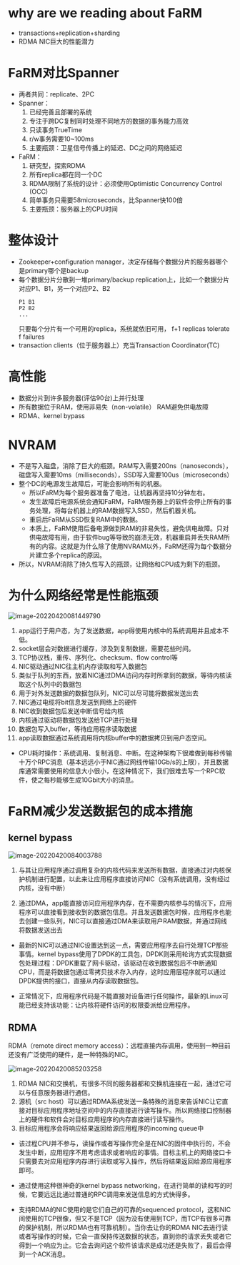 # why are we reading about FaRM
- transactions+replication+sharding
- RDMA NIC巨大的性能潜力
# FaRM对比Spanner
- 两者共同：replicate、2PC
- Spanner：
  1. 已经完善且部署的系统
  2. 专注于跨DC复制同时处理不同地方的数据的事务能力高效
  3. 只读事务TrueTime
  4. r/w事务需要10~100ms
  5. 主要瓶颈：卫星信号传播上的延迟、DC之间的网络延迟
- FaRM：
	1. 研究型，探索RDMA
	2. 所有replica都在同一个DC
	3. RDMA限制了系统的设计：必须使用Optimistic Concurrency Control (OCC)
	4. 简单事务只需要58microseconds，比Spanner快100倍
	5. 主要瓶颈：服务器上的CPU时间
# 整体设计
- Zookeeper+configuration manager，决定存储每个数据分片的服务器哪个是primary哪个是backup
- 每个数据分片分散到一堆primary/backup replication上，比如一个数据分片对应P1、B1，另一个对应P2、B2
    ```
    P1 B1
    P2 B2
    ...
    ```
    只要每个分片有一个可用的replica，系统就依旧可用， f+1 replicas tolerate f failures
- transaction clients（位于服务器上）充当Transaction Coordinator(TC)
# 高性能
- 数据分片到许多服务器(评估90台)上并行处理
- 所有数据位于RAM，使用非易失（non-volatile） RAM避免供电故障
- RDMA、kernel bypass

# NVRAM

- 不是写入磁盘，消除了巨大的瓶颈。RAM写入需要200ns（nanoseconds），磁盘写入需要10ms（milliseconds），SSD写入需要100us（microseconds）
- 整个DC的电源发生故障后，可能会影响所有的机器。
  - 所以FaRM为每个服务器准备了电池，让机器再坚持10分钟左右。
  - 发生故障后电源系统会通知FaRM，FaRM服务器上的软件会停止所有的事务处理，将每台机器上的RAM数据写入SSD，然后机器关机。
  - 重启后FaRM从SSD恢复RAM中的数据。
  - 本质上，FaRM使用后备电源做到RAM的非易失性，避免供电故障。只对供电故障有用，由于软件bug等导致的崩溃无效，机器重启并丢失RAM所有的内容。这就是为什么除了使用NVRAM以外，FaRM还得为每个数据分片建立多个replica的原因。
- 所以，NVRAM消除了持久性写入的瓶颈，让网络和CPU成为剩下的瓶颈。

# 为什么网络经常是性能瓶颈

![image-20220420081449790](LEC14-Optimistic-Concurrency-Control/image-20220420081449790.png)

1. app运行于用户态，为了发送数据，app得使用内核中的系统调用并且成本不低。
2. socket层会对数据进行缓存，涉及到复制数据，需要花些时间。
3. TCP协议栈，重传、序列化、checksum、flow control等
4. NIC驱动通过NIC往主机内存读取和写入数据包
5. 类似于队列的东西，放着NIC通过DMA访问内存时所拿到的数据，等待内核读取这个队列中的数据包
6. 用于对外发送数据的数据包队列，NIC可以尽可能将数据发送出去
7. NIC通过电缆将bit信息发送到网络上的硬件
8. NIC收到数据包后发送中断信号给内核
9. 内核通过驱动将数据包发送给TCP进行处理
10. 数据包写入buffer，等待应用程序读取数据
11. app读取数据通过系统调用将内核buffer中的数据拷贝到用户态空间。

- CPU耗时操作：系统调用、复制消息、中断。在这种架构下很难做到每秒传输十万个RPC消息（基本远远小于NIC通过网线传输10Gb/s的上限），并且数据库通常需要使用的信息大小很小，在这种情况下，我们很难去写一个RPC软件，使之每秒能够生成10Gbit大小的消息。

# FaRM减少发送数据包的成本措施

## kernel bypass

![image-20220420084003788](LEC14-Optimistic-Concurrency-Control/image-20220420084003788.png)

1. 与其让应用程序通过调用复杂的内核代码来发送所有数据，直接通过对内核保护机制进行配置，以此来让应用程序直接访问NIC（没有系统调用，没有经过内核，没有中断）

2. 通过DMA，app能直接访问应用程序内存，在不需要内核参与的情况下，应用程序可以直接看到接收到的数据包信息。并且发送数据包时候，应用程序也能去创建一些队列，NIC可以直接通过DMA来读取用户RAM数据，并通过网线将数据发送出去

- 最新的NIC可以通过NIC设置达到这一点，需要应用程序去自行处理TCP那些事情。kernel bypass使用了DPDK的工具包，DPDK则采用轮询方式实现数据包处理过程：DPDK重载了网卡驱动，该驱动在收到数据包后不中断通知CPU，而是将数据包通过零拷贝技术存入内存，这时应用层程序就可以通过DPDK提供的接口，直接从内存读取数据包。

- 正常情况下，应用程序代码是不能直接对设备进行任何操作，最新的Linux可能已经支持该功能：让内核将硬件访问的权限委派给应用程序。

## RDMA

RDMA（remote direct memory access）：远程直接内存调用，使用到一种目前还没有广泛使用的硬件，是一种特殊的NIC。

![image-20220420085203258](LEC14-Optimistic-Concurrency-Control/image-20220420085203258.png)

1. RDMA NIC和交换机，有很多不同的服务器都和交换机连接在一起，通过它可以与任意服务器进行通信。
2. 源机（src host）可以通过RDMA系统发送一条特殊的消息来告诉NIC让它直接对目标应用程序地址空间中的内存直接进行读写操作。所以网络接口控制器上的硬件和软件会对目标应用程序的内存直接进行读写操作。
3. 目标应用程序会将响应结果返回给源应用程序的incoming queue中

- 该过程CPU并不参与，读操作或者写操作完全是在NIC的固件中执行的，不会发生中断，应用程序不用考虑请求或者响应的事情。目标主机上的网络接口卡只需要去对应用程序内存进行读取或写入操作，然后将结果返回给源应用程序即可。
- 通过使用这种很神奇的kernel bypass networking，在进行简单的读和写的时候，它要远远比通过普通的RPC调用来发送信息的方式快得多。

- 支持RDMA的NIC使用的是它们自己的可靠的sequenced protocol，这和NIC间使用的TCP很像，但又不是TCP（因为没有使用到TCP，而TCP有很多可靠的保护机制，所以RDMA也有可靠机制）。当你去让你的RDMA NIC去进行读或者写操作的时候，它会一直保持传送数据的状态，直到你的请求丢失或者它得到一个响应为止。它会去询问这个软件该请求是成功还是失败了，最后会得到一个ACK消息。

